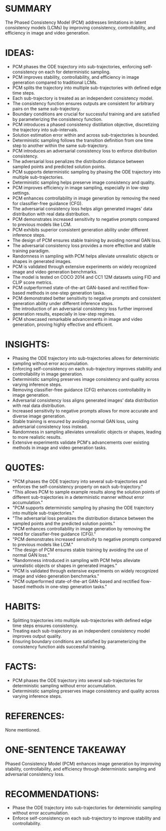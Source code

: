 # SUMMARY
The Phased Consistency Model (PCM) addresses limitations in latent consistency models (LCMs) by improving consistency, controllability, and efficiency in image and video generation.

# IDEAS:
- PCM phases the ODE trajectory into sub-trajectories, enforcing self-consistency on each for deterministic sampling.
- PCM improves stability, controllability, and efficiency in image generation compared to traditional LCMs.
- PCM splits the trajectory into multiple sub-trajectories with defined edge time steps.
- Each sub-trajectory is treated as an independent consistency model.
- The consistency function ensures outputs are consistent for arbitrary pairs on the same sub-trajectory.
- Boundary conditions are crucial for successful training and are satisfied by parameterizing the consistency function.
- PCM introduces a phased consistency distillation objective, discretizing the trajectory into sub-intervals.
- Solution estimation error within and across sub-trajectories is bounded.
- Deterministic sampling follows the transition definition from one time step to another within the same sub-trajectory.
- PCM introduces an adversarial consistency loss to enforce distribution consistency.
- The adversarial loss penalizes the distribution distance between sampled points and predicted solution points.
- PCM supports deterministic sampling by phasing the ODE trajectory into multiple sub-trajectories.
- Deterministic sampling helps preserve image consistency and quality.
- PCM improves efficiency in image sampling, especially in low-step settings.
- PCM enhances controllability in image generation by removing the need for classifier-free guidance (CFG).
- The adversarial consistency loss helps align generated images' data distribution with real data distribution.
- PCM demonstrates increased sensitivity to negative prompts compared to previous models like LCM.
- PCM exhibits superior consistent generation ability under different inference steps.
- The design of PCM ensures stable training by avoiding normal GAN loss.
- The adversarial consistency loss provides a more effective and stable training paradigm.
- Randomness in sampling with PCM helps alleviate unrealistic objects or shapes in generated images.
- PCM is validated through extensive experiments on widely recognized image and video generation benchmarks.
- The model is tested on COCO 2014 and CC1 12M datasets using FID and CLIP score metrics.
- PCM outperformed state-of-the-art GAN-based and rectified flow-based methods in one-step generation tasks.
- PCM demonstrated better sensitivity to negative prompts and consistent generation ability under different inference steps.
- The introduction of an adversarial consistency loss further improved generation results, especially in low-step regimes.
- PCM showcased remarkable advancements in image and video generation, proving highly effective and efficient.

# INSIGHTS:
- Phasing the ODE trajectory into sub-trajectories allows for deterministic sampling without error accumulation.
- Enforcing self-consistency on each sub-trajectory improves stability and controllability in image generation.
- Deterministic sampling preserves image consistency and quality across varying inference steps.
- Removing classifier-free guidance (CFG) enhances controllability in image generation.
- Adversarial consistency loss aligns generated images' data distribution with real data distribution.
- Increased sensitivity to negative prompts allows for more accurate and diverse image generation.
- Stable training is ensured by avoiding normal GAN loss, using adversarial consistency loss instead.
- Randomness in sampling alleviates unrealistic objects or shapes, leading to more realistic results.
- Extensive experiments validate PCM's advancements over existing methods in image and video generation tasks.

# QUOTES:
- "PCM phases the ODE trajectory into several sub-trajectories and enforces the self-consistency property on each sub-trajectory."
- "This allows PCM to sample example results along the solution points of different sub-trajectories in a deterministic manner without error accumulation."
- "PCM supports deterministic sampling by phasing the ODE trajectory into multiple sub-trajectories."
- "The adversarial loss penalizes the distribution distance between the sampled points and the predicted solution points."
- "PCM enhances controllability in image generation by removing the need for classifier-free guidance (CFG)."
- "PCM demonstrates increased sensitivity to negative prompts compared to previous models like LCM."
- "The design of PCM ensures stable training by avoiding the use of normal GAN loss."
- "Randomness introduced in sampling with PCM helps alleviate unrealistic objects or shapes in generated images."
- "PCM is validated through extensive experiments on widely recognized image and video generation benchmarks."
- "PCM outperformed state-of-the-art GAN-based and rectified flow-based methods in one-step generation tasks."
  
# HABITS:
- Splitting trajectories into multiple sub-trajectories with defined edge time steps ensures consistency.
- Treating each sub-trajectory as an independent consistency model improves output quality.
- Ensuring boundary conditions are satisfied by parameterizing the consistency function aids successful training.
  
# FACTS:
- PCM phases the ODE trajectory into several sub-trajectories for deterministic sampling without error accumulation.
- Deterministic sampling preserves image consistency and quality across varying inference steps.
  
# REFERENCES:
None mentioned.

# ONE-SENTENCE TAKEAWAY
Phased Consistency Model (PCM) enhances image generation by improving stability, controllability, and efficiency through deterministic sampling and adversarial consistency loss.

# RECOMMENDATIONS:
- Phase the ODE trajectory into sub-trajectories for deterministic sampling without error accumulation.
- Enforce self-consistency on each sub-trajectory to improve stability and controllability.